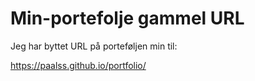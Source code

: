 # Min-portefolje gammel URL

Jeg har byttet URL på porteføljen min til:

https://paalss.github.io/portfolio/

